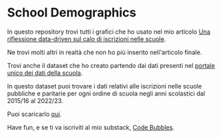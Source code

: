 # School Demographics

In questo repository trovi tutti i grafici che ho usato nel mio articolo [Una riflessione data-driven sul calo di iscrizioni nelle scuole]([http://www.puntoinformaticofree.it](https://giumast.substack.com/p/una-riflessione-data-driven-sul-calo)https://giumast.substack.com/p/una-riflessione-data-driven-sul-calo).

Ne trovi molti altri in realtà che non ho più inserito nell'articolo finale. 

Trovi anche il dataset che ho creato partendo dai dati presenti nel [portale unico dei dati della scuola](https://dati.istruzione.it/opendata/).

In questo dataset puoi trovare i dati relativi alle iscrizioni nelle scuole pubbliche e paritarie per ogni ordine di scuola negli anni scolastici dal 2015/16 al 2022/23. 

Puoi scaricarlo [qui](https://github.com/giuseppemastrandrea/schools-demographics/raw/main/scuola/students_schools_years.csv).

Have fun, e se ti va iscriviti al mio substack, [Code Bubbles](https://giumast.substack.com/).
